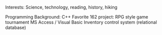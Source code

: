 Interests:
Science, technology, reading, history, hiking

Programming Background:
C++
Favorite 162 project: RPG style game tournament
MS Access / Visual Basic
Inventory control system (relational database)